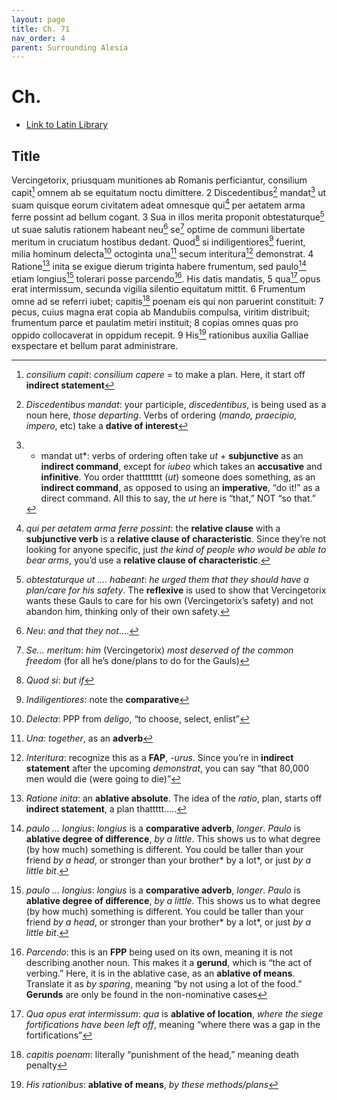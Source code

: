 ```yaml
---
layout: page
title: Ch. 71
nav_order: 4
parent: Surrounding Alesia
---
```


# Ch. #

- [Link to Latin Library](https://www.thelatinlibrary.com/caesar/gallic/gall7.shtml#71)

## Title 

Vercingetorix, priusquam munitiones ab Romanis perficiantur, consilium capit[^1] omnem ab se equitatum noctu dimittere. 2 Discedentibus[^2] mandat[^3] ut suam quisque eorum civitatem adeat omnesque qui[^4] per aetatem arma ferre possint ad bellum cogant. 3 Sua in illos merita proponit obtestaturque[^5] ut suae salutis rationem habeant neu[^6] se[^7] optime de communi libertate meritum in cruciatum hostibus dedant. Quod[^8] si indiligentiores[^9] fuerint, milia hominum delecta[^10] octoginta una[^11] secum interitura[^12] demonstrat. 4 Ratione[^13] inita se exigue dierum triginta habere frumentum, sed paulo[^14] etiam longius[^14] tolerari posse parcendo[^15]. His datis mandatis, 5 qua[^16] opus erat intermissum, secunda vigilia silentio equitatum mittit. 6 Frumentum omne ad se referri iubet; capitis[^17] poenam eis qui non paruerint constituit: 7 pecus, cuius magna erat copia ab Mandubiis compulsa, viritim distribuit; frumentum parce et paulatim metiri instituit; 8 copias omnes quas pro oppido collocaverat in oppidum recepit. 9 His[^18] rationibus auxilia Galliae exspectare et bellum parat administrare.


[^1]: *consilium capit*: *consilium capere* = to make a plan. Here, it start off **indirect statement**

[^2]: *Discedentibus mandat*: your participle, *discedentibus*, is being used as a noun here, *those departing*. Verbs of ordering (*mando, praecipio, impero*, etc) take a **dative of interest**

[^3]:* mandat ut*: verbs of ordering often take *ut* + **subjunctive** as an **indirect command**, except for *iubeo* which takes an **accusative** and **infinitive**. You order thatttttttt (*ut*) someone does something, as an **indirect command**, as opposed to using an **imperative**, “do it!” as a direct command. All this to say, the *ut* here is “that,” NOT “so that.”

[^4]: *qui per aetatem arma ferre possint*: the **relative clause** with a **subjunctive verb** is a **relative clause of characteristic**. Since they’re not looking for anyone specific, just *the kind of people who would be able to bear arms*, you’d use a **relative clause of characteristic**.

[^5]: *obtestaturque ut …. habeant*: *he urged them that they should have a plan/care for his safety*. The **reflexive** is used to show that Vercingetorix wants these Gauls to care for his own (Vercingetorix’s safety) and not abandon him, thinking only of their own safety.

[^6]: *Neu*: *and that they not*….

[^7]: *Se… meritum*: *him* (Vercingetorix) *most deserved of the common freedom* (for all he’s done/plans to do for the Gauls)

[^8]: *Quod si*: *but if*

[^9]: *Indiligentiores*: note the **comparative**

[^10]: *Delecta*: PPP from *deligo*, “to choose, select, enlist”

[^11]: *Una*: *together*, as an **adverb**

[^12]: *Interitura*: recognize this as a **FAP**, -*urus*. Since you’re in **indirect statement** after the upcoming *demonstrat*, you can say “that 80,000 men would die (were going to die)”

[^13]: *Ratione inita*: an **ablative absolute**. The idea of the *ratio*, plan, starts off **indirect statement**, a plan thattttt…..

[^14]: *paulo … longius*: *longius* is a **comparative adverb**, *longer*. *Paulo* is **ablative degree of difference**, *by a little*. This shows us to what degree (by how much) something is different. You could be taller than your friend *by a head*, or stronger than your brother* by a lot*, or just *by a little bit*.

[^15]: *Parcendo*: this is an **FPP** being used on its own, meaning it is not describing another noun. This makes it a **gerund**, which is “the act of verbing.” Here, it is in the ablative case, as an **ablative of means**. Translate it as *by sparing*, meaning “by not using a lot of the food.” **Gerunds** are only be found in the non-nominative cases

[^16]: *Qua opus erat intermissum*: *qua* is **ablative of location**, *where the siege fortifications have been left off*, meaning “where there was a gap in the fortifications”

[^17]: *capitis poenam*: literally “punishment of the head,” meaning death penalty

[^18]: *His rationibus*: **ablative of means**, *by these methods/plans*

